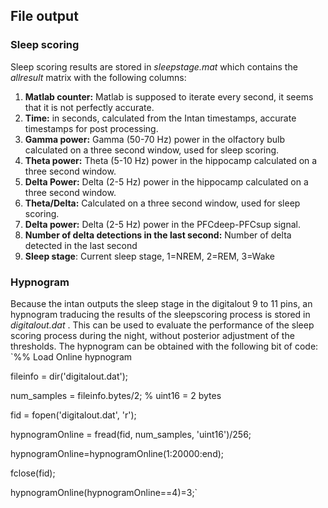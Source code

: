 ## File output
### Sleep scoring
Sleep scoring results are stored in _sleepstage.mat_ which contains the _allresult_ matrix with the following columns:

1. **Matlab counter:** Matlab is supposed to iterate every second, it seems that it is not perfectly accurate.
2. **Time:** in seconds, calculated from the Intan timestamps, accurate timestamps for post processing.
3. **Gamma power:** Gamma (50-70 Hz) power in the olfactory bulb calculated on a three second window, used for sleep scoring.
4. **Theta power:** Theta (5-10 Hz) power in the hippocamp calculated on a three second window.
5. **Delta Power:** Delta (2-5 Hz) power in the hippocamp calculated on a three second window.
6. **Theta/Delta:** Calculated on a three second window, used for sleep scoring.
7. **Delta power:** Delta (2-5 Hz) power in the PFCdeep-PFCsup signal.
8. **Number of delta detections in the last second:** Number of delta detected in the last second
9. **Sleep stage**: Current sleep stage, 1=NREM, 2=REM, 3=Wake

### Hypnogram
Because the intan outputs the sleep stage in the digitalout 9 to 11 pins, an hypnogram traducing the results of the sleepscoring process is stored in _digitalout.dat_ . This can be used to evaluate the performance of the sleep scoring process during the night, without posterior adjustment of the thresholds. The hypnogram can be obtained with the following bit of code:
`%% Load Online hypnogram

fileinfo = dir('digitalout.dat');

num_samples = fileinfo.bytes/2; % uint16 = 2 bytes

fid = fopen('digitalout.dat', 'r');

hypnogramOnline = fread(fid, num_samples, 'uint16')/256;

hypnogramOnline=hypnogramOnline(1:20000:end);

fclose(fid);

hypnogramOnline(hypnogramOnline==4)=3;`